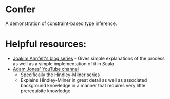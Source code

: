 # Confer

A demonstration of constraint-based type inference.

# Helpful resources:

* [Joakim Ahnfelt's blog series](https://github.com/Ahnfelt/type-inference-by-example) - Gives simple explanations of the process as well as a simple implementation of it in Scala
* [Adam Jones' YouTube channel](https://www.youtube.com/channel/UCqeVI8YTNP2K3fn6N-ZHP0g)
  * Specifically the Hindley-Milner series
  * Explains Hindley-Milner in great detail as well as associated background knowledge in a manner that requires very little prerequisite knowledge

